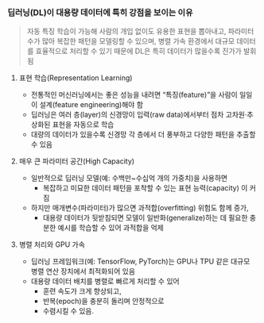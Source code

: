 
### 딥러닝(DL)이 대용량 데이터에 특히 강점을 보이는 이유
> 자동 특징 학습이 가능해 사람의 개입 없이도 유용한 표현을 뽑아내고,
파라미터 수가 많아 복잡한 패턴을 모델링할 수 있으며,
병렬 가속 환경에서 대규모 데이터를 효율적으로 처리할 수 있기 때문에 DL은 특히 데이터가 많을수록 진가가 발휘 됨


1. 표현 학습(Representation Learning)

   - 전통적인 머신러닝에서는 좋은 성능을 내려면 “특징(feature)”을 사람이 일일이 설계(feature engineering)해야 함
   - 딥러닝은 여러 층(layer)의 신경망이 입력(raw data)에서부터 점차 고차원·추상화된 표현을 자동으로 학습
   - 대량의 데이터가 있을수록 신경망 각 층에서 더 풍부하고 다양한 패턴을 추출할 수 있음

2. 매우 큰 파라미터 공간(High Capacity)

   - 일반적으로 딥러닝 모델(예: 수백만~수십억 개의 가중치)을 사용하면
       - 복잡하고 미묘한 데이터 패턴을 포착할 수 있는 표현 능력(capacity) 이 커짐
   - 하지만 매개변수(파라미터)가 많으면 과적합(overfitting) 위험도 함께 증가,
       - 대용량 데이터가 뒷받침되면 모델이 일반화(generalize)하는 데 필요한 충분한 예시를 학습할 수 있어 과적합을 억제

3. 병렬 처리와 GPU 가속

   - 딥러닝 프레임워크(예: TensorFlow, PyTorch)는 GPU나 TPU 같은 대규모 병렬 연산 장치에서 최적화되어 있음
   - 대용량 데이터 배치를 병렬로 빠르게 처리할 수 있어
       - 훈련 속도가 크게 향상되고,
       - 반복(epoch)을 충분히 돌리며 안정적으로 
       - 수렴시킬 수 있음.